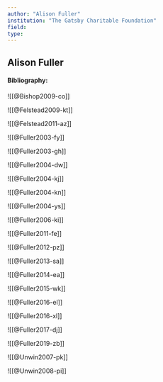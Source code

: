 ```yaml
---
author: "Alison Fuller"
institution: "The Gatsby Charitable Foundation"
field:
type:
---
```


## Alison Fuller
#### Bibliography:

![[@Bishop2009-co]]

![[@Felstead2009-kt]]

![[@Felstead2011-az]]

![[@Fuller2003-fy]]

![[@Fuller2003-gh]]

![[@Fuller2004-dw]]

![[@Fuller2004-kj]]

![[@Fuller2004-kn]]

![[@Fuller2004-ys]]

![[@Fuller2006-ki]]

![[@Fuller2011-fe]]

![[@Fuller2012-pz]]

![[@Fuller2013-sa]]

![[@Fuller2014-ea]]

![[@Fuller2015-wk]]

![[@Fuller2016-el]]

![[@Fuller2016-xl]]

![[@Fuller2017-dj]]

![[@Fuller2019-zb]]

![[@Unwin2007-pk]]

![[@Unwin2008-pi]]